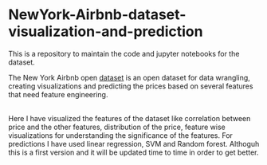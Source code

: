# NewYork-Airbnb-dataset-visualization-and-prediction
This is a repository to maintain the code and jupyter notebooks for the dataset.
<P>
  The New York Airbnb open <a href='https://www.kaggle.com/dgomonov/new-york-city-airbnb-open-data'>dataset</a> is an open dataset for data wrangling, creating visualizations and predicting the prices based on several features that need feature engineering.<br><br>
<P>
  Here I have visualized the features of the dataset like correlation between price and the other features, distribution of the price, feature wise visualizations for understanding the significance of the features.
  For predictions I have used linear regression, SVM and Random forest. 
  Althoguh this is a first version and it will be updated time to time in order to get better.
